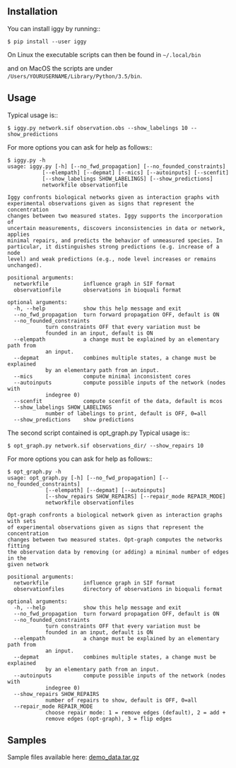 Installation
------------


You can install iggy by running::

	$ pip install --user iggy

On Linux the executable scripts can then be found in ``~/.local/bin``

and on MacOS the scripts are under ``/Users/YOURUSERNAME/Library/Python/3.5/bin``.


Usage
-----

Typical usage is::

	$ iggy.py network.sif observation.obs --show_labelings 10 --show_predictions

For more options you can ask for help as follows::

	$ iggy.py -h 		
	usage: iggy.py [-h] [--no_fwd_propagation] [--no_founded_constraints]
		       [--elempath] [--depmat] [--mics] [--autoinputs] [--scenfit]
		       [--show_labelings SHOW_LABELINGS] [--show_predictions]
		       networkfile observationfile

	Iggy confronts biological networks given as interaction graphs with
	experimental observations given as signs that represent the concentration
	changes between two measured states. Iggy supports the incorporation of
	uncertain measurements, discovers inconsistencies in data or network, applies
	minimal repairs, and predicts the behavior of unmeasured species. In
	particular, it distinguishes strong predictions (e.g. increase of a node
	level) and weak predictions (e.g., node level increases or remains unchanged).

	positional arguments:
	  networkfile           influence graph in SIF format
	  observationfile       observations in bioquali format

	optional arguments:
	  -h, --help            show this help message and exit
	  --no_fwd_propagation  turn forward propagation OFF, default is ON
	  --no_founded_constraints
				turn constraints OFF that every variation must be
				founded in an input, default is ON
	  --elempath            a change must be explained by an elementary path from
				an input.
	  --depmat              combines multiple states, a change must be explained
				by an elementary path from an input.
	  --mics                compute minimal inconsistent cores
	  --autoinputs          compute possible inputs of the network (nodes with
				indegree 0)
	  --scenfit             compute scenfit of the data, default is mcos
	  --show_labelings SHOW_LABELINGS
				number of labelings to print, default is OFF, 0=all
	  --show_predictions    show predictions


The second script contained is opt_graph.py
Typical usage is::

	$ opt_graph.py network.sif observations_dir/ --show_repairs 10

For more options you can ask for help as follows::

	$ opt_graph.py -h 	
	usage: opt_graph.py [-h] [--no_fwd_propagation] [--no_founded_constraints]
			    [--elempath] [--depmat] [--autoinputs]
			    [--show_repairs SHOW_REPAIRS] [--repair_mode REPAIR_MODE]
			    networkfile observationfiles

	Opt-graph confronts a biological network given as interaction graphs with sets
	of experimental observations given as signs that represent the concentration
	changes between two measured states. Opt-graph computes the networks fitting
	the observation data by removing (or adding) a minimal number of edges in the
	given network

	positional arguments:
	  networkfile           influence graph in SIF format
	  observationfiles      directory of observations in bioquali format

	optional arguments:
	  -h, --help            show this help message and exit
	  --no_fwd_propagation  turn forward propagation OFF, default is ON
	  --no_founded_constraints
				turn constraints OFF that every variation must be
				founded in an input, default is ON
	  --elempath            a change must be explained by an elementary path from
				an input.
	  --depmat              combines multiple states, a change must be explained
				by an elementary path from an input.
	  --autoinputs          compute possible inputs of the network (nodes with
				indegree 0)
	  --show_repairs SHOW_REPAIRS
				number of repairs to show, default is OFF, 0=all
	  --repair_mode REPAIR_MODE
				choose repair mode: 1 = remove edges (default), 2 = add +
				remove edges (opt-graph), 3 = flip edges


Samples
-------

Sample files available here: [demo_data.tar.gz](https://bioasp.github.io/iggy/downloads/demo_data.tar.gz)

